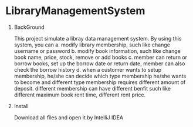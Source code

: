# LibraryManagementSystem
1. BackGround

    This project simulate a libray data management system.
    By using this system, you can
        a. modify library membership, such like change username or password
        b. modify book information, such like change book name, price, stock, remove or add books
        c. member can return or borrow books, set up the borrow date or return date, member can also check the borrow history
        d. when a customer wants to setup membership, he/she can decide which type membership he/she wants to become and different type membership requires different amount of deposit. 
            different membership can have different benfit such like different maximum book rent time, different rent price.
2. Install

    Download all files and open it by IntelliJ IDEA
